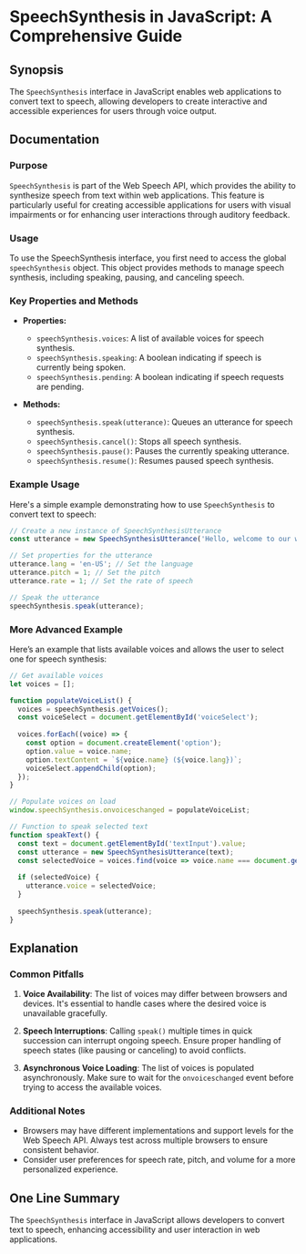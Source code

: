 <!--
Meta Description: # SpeechSynthesis in JavaScript: A Comprehensive Guide ## Synopsis The `SpeechSynthesis` interface in JavaScript enables web applications to convert t...
Meta Keywords: speech, speechsynthesis, utterance, voices, voice
-->

# SpeechSynthesis in JavaScript: A Comprehensive Guide

## Synopsis
The `SpeechSynthesis` interface in JavaScript enables web applications to convert text to speech, allowing developers to create interactive and accessible experiences for users through voice output.

## Documentation

### Purpose
`SpeechSynthesis` is part of the Web Speech API, which provides the ability to synthesize speech from text within web applications. This feature is particularly useful for creating accessible applications for users with visual impairments or for enhancing user interactions through auditory feedback.

### Usage
To use the SpeechSynthesis interface, you first need to access the global `speechSynthesis` object. This object provides methods to manage speech synthesis, including speaking, pausing, and canceling speech.

### Key Properties and Methods
- **Properties:**
  - `speechSynthesis.voices`: A list of available voices for speech synthesis.
  - `speechSynthesis.speaking`: A boolean indicating if speech is currently being spoken.
  - `speechSynthesis.pending`: A boolean indicating if speech requests are pending.
  
- **Methods:**
  - `speechSynthesis.speak(utterance)`: Queues an utterance for speech synthesis.
  - `speechSynthesis.cancel()`: Stops all speech synthesis.
  - `speechSynthesis.pause()`: Pauses the currently speaking utterance.
  - `speechSynthesis.resume()`: Resumes paused speech synthesis.

### Example Usage
Here's a simple example demonstrating how to use `SpeechSynthesis` to convert text to speech:

```javascript
// Create a new instance of SpeechSynthesisUtterance
const utterance = new SpeechSynthesisUtterance('Hello, welcome to our website!');

// Set properties for the utterance
utterance.lang = 'en-US'; // Set the language
utterance.pitch = 1; // Set the pitch
utterance.rate = 1; // Set the rate of speech

// Speak the utterance
speechSynthesis.speak(utterance);
```

### More Advanced Example
Here’s an example that lists available voices and allows the user to select one for speech synthesis:

```javascript
// Get available voices
let voices = [];

function populateVoiceList() {
  voices = speechSynthesis.getVoices();
  const voiceSelect = document.getElementById('voiceSelect');
  
  voices.forEach((voice) => {
    const option = document.createElement('option');
    option.value = voice.name;
    option.textContent = `${voice.name} (${voice.lang})`;
    voiceSelect.appendChild(option);
  });
}

// Populate voices on load
window.speechSynthesis.onvoiceschanged = populateVoiceList;

// Function to speak selected text
function speakText() {
  const text = document.getElementById('textInput').value;
  const utterance = new SpeechSynthesisUtterance(text);
  const selectedVoice = voices.find(voice => voice.name === document.getElementById('voiceSelect').value);
  
  if (selectedVoice) {
    utterance.voice = selectedVoice;
  }
  
  speechSynthesis.speak(utterance);
}
```

## Explanation

### Common Pitfalls
1. **Voice Availability**: The list of voices may differ between browsers and devices. It's essential to handle cases where the desired voice is unavailable gracefully.
   
2. **Speech Interruptions**: Calling `speak()` multiple times in quick succession can interrupt ongoing speech. Ensure proper handling of speech states (like pausing or canceling) to avoid conflicts.

3. **Asynchronous Voice Loading**: The list of voices is populated asynchronously. Make sure to wait for the `onvoiceschanged` event before trying to access the available voices.

### Additional Notes
- Browsers may have different implementations and support levels for the Web Speech API. Always test across multiple browsers to ensure consistent behavior.
- Consider user preferences for speech rate, pitch, and volume for a more personalized experience.

## One Line Summary
The `SpeechSynthesis` interface in JavaScript allows developers to convert text to speech, enhancing accessibility and user interaction in web applications.